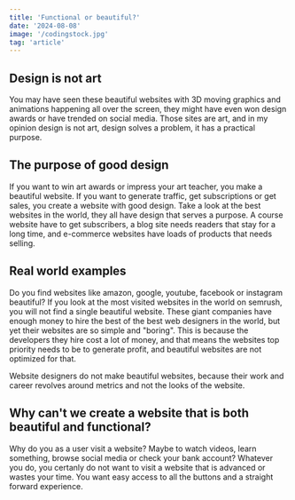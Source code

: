 ```yaml
---
title: 'Functional or beautiful?'
date: '2024-08-08'
image: '/codingstock.jpg'
tag: 'article'
---
```


## Design is not art

You may have seen these beautiful websites with 3D moving graphics and animations happening all over the screen, they might have even won design awards or have trended on social media. Those sites are art, and in my opinion design is not art, design solves a problem, it has a practical purpose. 

## The purpose of good design

If you want to win art awards or impress your art teacher, you make a beautiful website. If you want to generate traffic, get subscriptions or get sales, you create a website with good design. Take a look at the best websites in the world, they all have design that serves a purpose. A course website have to get subscribers, a blog site needs readers that stay for a long time, and e-commerce websites have loads of products that needs selling.

## Real world examples

Do you find websites like amazon, google, youtube, facebook or instagram beautiful? If you look at the most visited websites in the world on semrush, you will not find a single beautiful website. These giant companies have enough money to hire the best of the best web designers in the world, but yet their websites are so simple and "boring". This is because the developers they hire cost a lot of money, and that means the websites top priority needs to be to generate profit, and beautiful websites are not optimized for that.

Website designers do not make beautiful websites, because their work and career revolves around metrics and not the looks of the website.

## Why can't we create a website that is both beautiful and functional?

Why do you as a user visit a website? Maybe to watch videos, learn something, browse social media or check your bank account?
Whatever you do, you certanly do not want to visit a website that is advanced or wastes your time. You want easy access to all the buttons and a straight forward experience. 